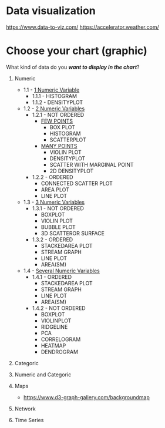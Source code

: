 # Data visualization

https://www.data-to-viz.com/
https://accelerator.weather.com/


# Choose your chart (graphic)
What kind of data do you ***want to display in the chart***?   
1. Numeric
    * 1.1 - [1 Numeric Variable](https://www.data-to-viz.com/story/OneNum.html)
        * 1.1.1 - HISTOGRAM
        * 1.1.2 - DENSITYPLOT
    * 1.2 - [2 Numeric Variables](https://www.data-to-viz.com/story/OneNum.html)
        * 1.2.1 - NOT ORDERED
            * [FEW POINTS](https://www.data-to-viz.com/story/TwoNum.html)
                * BOX PLOT
                * HISTOGRAM
                * SCATTERPLOT
            * [MANY POINTS]()
                * VIOLIN PLOT
                * DENSITYPLOT
                * SCATTER WITH MARGINAL POINT
                * 2D DENSITYPLOT
        * 1.2.2 - ORDERED
            * CONNECTED SCATTER PLOT
            * AREA PLOT
            * LINE PLOT
    * 1.3 - [3 Numeric Variables](https://www.data-to-viz.com/story/OneNum.html)
        * 1.3.1 - NOT ORDERED
            * BOXPLOT
            * VIOLIN PLOT
            * BUBBLE PLOT
            * 3D SCATTEROR SURFACE
        * 1.3.2 - ORDERED
            * STACKEDAREA PLOT
            * STREAM GRAPH
            * LINE PLOT
            * AREA(SM)
    * 1.4 - [Several Numeric Variables](https://www.data-to-viz.com/story/OneNum.html)
        * 1.4.1 - ORDERED
            * STACKEDAREA PLOT
            * STREAM GRAPH
            * LINE PLOT
            * AREA(SM)
        * 1.4.2 - NOT ORDERED
            * BOXPLOT
            * VIOLINPLOT
            * RIDGELINE
            * PCA
            * CORRELOGRAM
            * HEATMAP
            * DENDROGRAM
    
    
    
    
    
    
    
2. Categoric
3. Numeric and Categoric
4. Maps
    * https://www.d3-graph-gallery.com/backgroundmap
5. Network
6. Time Series

